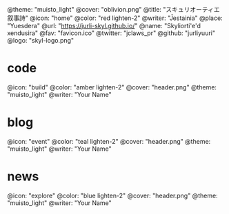 @theme: "muisto_light"
@cover: "oblivion.png"
@title: "スキュリオーティエ叙事詩"
@icon: "home"
@color: "red lighten-2"
@writer: "Ĵestainia"
@place: "Yuesdera"
@url: "https://jurli-skyl.github.io/"
@name: "Skyliorti'e'd xendusira"
@fav: "favicon.ico"
@twitter: "jclaws_pr"
@github: "jurliyuuri"
@logo: "skyl-logo.png"

# code
@icon: "build"
@color: "amber lighten-2"
@cover: "header.png"
@theme: "muisto_light"
@writer: "Your Name"

# blog
@icon: "event"
@color: "teal lighten-2"
@cover: "header.png"
@theme: "muisto_light"
@writer: "Your Name"

# news
@icon: "explore"
@color: "blue lighten-2"
@cover: "header.png"
@theme: "muisto_light"
@writer: "Your Name"
